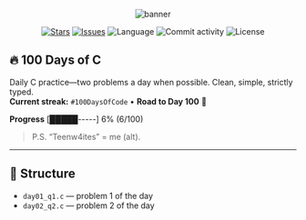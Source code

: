 <!-- Banner -->
<p align="center">
  <img src="https://capsule-render.vercel.app/api?type=venom&height=160&text=100%20Days%20of%20C&fontAlign=50&fontColor=ffffff&color=0:111827,100:0ea5e9" alt="banner"/>
</p>

<p align="center">
  <a href="https://github.com/vivaswann/100DaysofCode-VivaswanSingh/stargazers"><img alt="Stars" src="https://img.shields.io/github/stars/vivaswann/100DaysofCode-VivaswanSingh?style=for-the-badge"></a>
  <a href="https://github.com/vivaswann/100DaysofCode-VivaswanSingh/issues"><img alt="Issues" src="https://img.shields.io/github/issues/vivaswann/100DaysofCode-VivaswanSingh?style=for-the-badge"></a>
  <img alt="Language" src="https://img.shields.io/badge/C-100%25-0A7BC1?style=for-the-badge">
  <img alt="Commit activity" src="https://img.shields.io/github/commit-activity/m/vivaswann/100DaysofCode-VivaswanSingh?style=for-the-badge">
  <img alt="License" src="https://img.shields.io/github/license/vivaswann/100DaysofCode-VivaswanSingh?style=for-the-badge">
</p>

## 🔥 100 Days of C
Daily C practice—two problems a day when possible. Clean, simple, strictly typed.  
**Current streak:** `#100DaysOfCode` • **Road to Day 100** 🚀

**Progress**
[█████-----] 6% (6/100)

> P.S. “Teenw4ites” = me (alt).

---

## 📂 Structure
- `day01_q1.c` — problem 1 of the day  
- `day02_q2.c` — problem 2 of the day  

